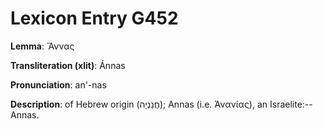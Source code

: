 # Lexicon Entry G452

**Lemma**: Ἄννας

**Transliteration (xlit)**: Ánnas

**Pronunciation**: an'-nas

**Description**:
of Hebrew origin (חֲנַנְיָה); Annas (i.e. Ἀνανίας), an Israelite:--Annas.
